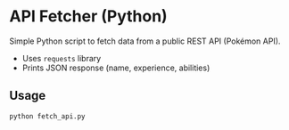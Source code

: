 # API Fetcher (Python)

Simple Python script to fetch data from a public REST API (Pokémon API).  
- Uses `requests` library  
- Prints JSON response (name, experience, abilities)  

## Usage
```bash
python fetch_api.py
